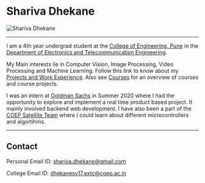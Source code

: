 # Shariva Dhekane
![Shariva Dhekane](https://drive.google.com/file/d/1GW3JzP_uQxmeyb2ljFJJfxaFLvCy9YNr/view)
___
I am a 4th year undergrad student at the [College of Engineering, Pune](https://www.coep.org.in/) in the [Department of Electronics and Telecommunication Engineering](https://www.coep.org.in/departments/entc).

My Main interests lie in Computer Vision, Image Processing, Video Processing and Machine Learning. Follow this link to know about my [Projects and Work Experience](). Also see [Courses]() for an overview of courses and course projects.

I was an intern at [Goldman Sachs]() in Summer 2020 where I had the opportunity to explore and implement a real time product based project. It mainly involved backend web development. I have also been a part of the [COEP Satellite Team]() where I could learn about different microcontrollers and algortihms.
___
## Contact
Personal Email ID: shariva.dhekane@gmail.com

College Email ID: dhekanesv17.extc@coep.ac.in
